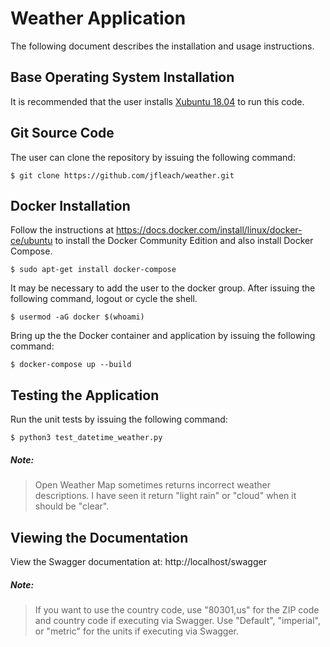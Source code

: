 # Weather Application 

The following document describes the installation and usage instructions.

## Base Operating System Installation

It is recommended that the user installs [Xubuntu 18.04](https://xubuntu.org/release/18-04) to run this code. 

## Git Source Code

The user can clone the repository by issuing the following command:

```
$ git clone https://github.com/jfleach/weather.git
```

## Docker Installation

Follow the instructions at https://docs.docker.com/install/linux/docker-ce/ubuntu to install the Docker Community Edition and also install Docker Compose.

```
$ sudo apt-get install docker-compose
```

It may be necessary to add the user to the docker group.  After issuing the following command, logout or cycle the shell.

```
$ usermod -aG docker $(whoami)
```

Bring up the the Docker container and application by issuing the following command:

```
$ docker-compose up --build
```

## Testing the Application

Run the unit tests by issuing the following command:

```
$ python3 test_datetime_weather.py
```

##### Note:
> Open Weather Map sometimes returns incorrect weather descriptions.  I have seen it return "light rain" or "cloud" when it should be "clear".

## Viewing the Documentation

View the Swagger documentation at: http://localhost/swagger

##### Note:
> If you want to use the country code, use "80301,us" for the ZIP code and country code if executing via Swagger.  Use "Default", "imperial", or "metric" for the units if executing via Swagger.

